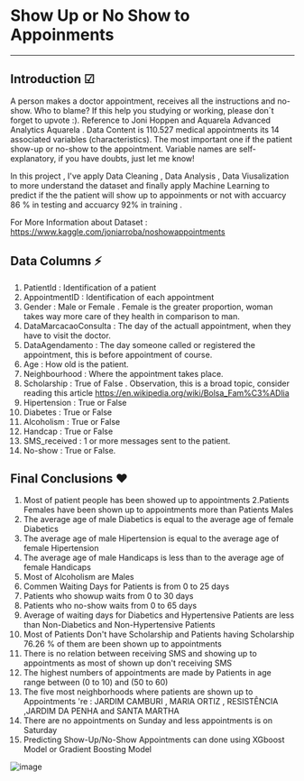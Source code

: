# **Show Up or No Show to Appoinments**
----
 
## Introduction ☑ 

  A person makes a doctor appointment, receives all the instructions and no-show. Who to blame? If this help you studying or working, please don´t forget to upvote :). Reference to Joni Hoppen and Aquarela Advanced Analytics Aquarela . Data Content is 110.527 medical appointments its 14 associated variables (characteristics). The most important one if the patient show-up or no-show to the appointment. Variable names are self-explanatory, if you have doubts, just let me know!
 
  In this project , I've apply Data Cleaning , Data Analysis , Data Viusalization to more understand the dataset and finally apply Machine Learning to predict if the 
the patient will show up to appoinments or not with accuarcy 86 % in testing and accuarcy 92% in training .

  For More Information about Dataset : https://www.kaggle.com/joniarroba/noshowappointments

## Data Columns ⚡
  1. PatientId : Identification of a patient 
  2. AppointmentID : Identification of each appointment
  3. Gender : Male or Female . Female is the greater proportion, woman takes way more care of they health in comparison to man.
  4. DataMarcacaoConsulta : The day of the actuall appointment, when they have to visit the doctor.
  5. DataAgendamento : The day someone called or registered the appointment, this is before appointment of course.
  6. Age : How old is the patient.
  7. Neighbourhood : Where the appointment takes place.
  8. Scholarship : True of False . Observation, this is a broad topic, consider reading this article https://en.wikipedia.org/wiki/Bolsa_Fam%C3%ADlia
  9. Hipertension : True or False
  10. Diabetes : True or False
  11. Alcoholism : True or False
  12. Handcap : True or False
  13. SMS_received : 1 or more messages sent to the patient.
  14. No-show : True or False.


## Final Conclusions ❤
  1. Most of patient people has been showed up to appointments
  2.Patients Females have been shown up to appointments more than Patients Males
  3. The average age of male Diabetics is equal to the average age of female Diabetics
  4. The average age of male Hipertension is equal to the average age of female Hipertension
  5. The average age of male Handicaps is less than to the average age of female Handicaps
  6. Most of Alcoholism are Males
  7. Commen Waiting Days for Patients is from 0 to 25 days
  8. Patients who showup waits from 0 to 30 days
  9. Patients who no-show waits from 0 to 65 days
  10. Average of waiting days for Diabetics and Hypertensive Patients are less than Non-Diabetics and Non-Hypertensive Patients
  11. Most of Patients Don't have Scholarship and Patients having Scholarship 76.26 % of them are been shown up to appointments
  12. There is no relation between receiving SMS and showing up to appointments as most of shown up don't receiving SMS
  13. The highest numbers of appointments are made by Patients in age range between (0 to 10) and (50 to 60)
  14. The five most neighborhoods where patients are shown up to Appointments 're : JARDIM CAMBURI , MARIA ORTIZ , RESISTÊNCIA ,JARDIM DA PENHA and SANTA MARTHA
  15. There are no appointments on Sunday and less appointments is on Saturday
  16. Predicting Show-Up/No-Show Appointments can done using XGboost Model or Gradient Boosting Model
  
![image](https://user-images.githubusercontent.com/78029611/192160687-135dd133-854b-40f7-a91c-56de10eb1246.png)
